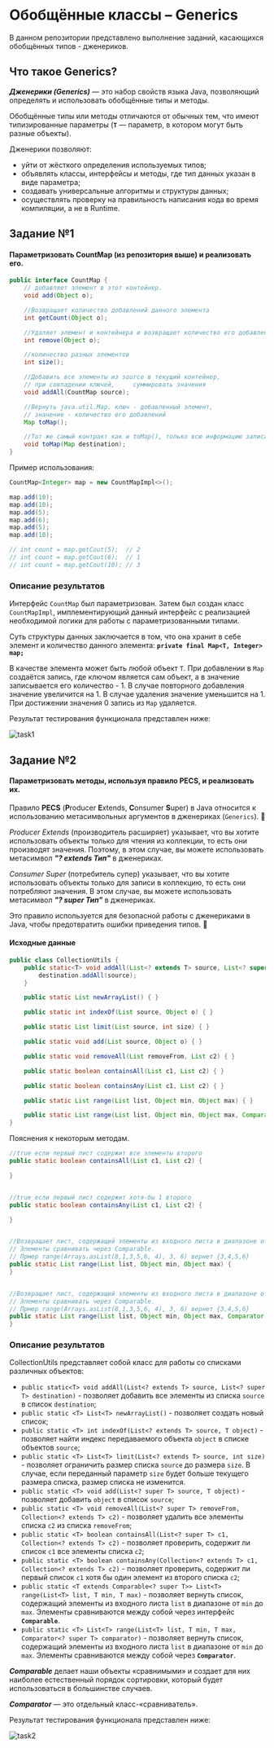 
# Обобщённые классы – Generics

В данном репозитории представлено выполнение заданий, касающихся обобщённых типов - дженериков.


## Что такое Generics?

***Дженерики (Generics)*** — это набор свойств языка Java, позволяющий определять и использовать обобщённые типы и методы.

Обобщённые типы или методы отличаются от обычных тем, что имеют типизированные параметры (**`T`** — параметр, в котором могут быть разные объекты).

Дженерики позволяют:

- уйти от жёсткого определения используемых типов;
- объявлять классы, интерфейсы и методы, где тип данных указан в виде параметра;
- создавать универсальные алгоритмы и структуры данных;
- осуществлять проверку на правильность написания кода во время компиляции, а не в Runtime.


## Задание №1

#### Параметризовать CountMap (из репозитория выше) и реализовать его.
```java
public interface CountMap {
    // добавляет элемент в этот контейнер.
    void add(Object o);

    //Возвращает количество добавлений данного элемента
    int getCount(Object o);

    //Удаляет элемент и контейнера и возвращает количество его добавлений(до удаления)
    int remove(Object o);

    //количество разных элементов
    int size();

    //Добавить все элементы из source в текущий контейнер, 
    // при совпадении ключей,     суммировать значения
    void addAll(CountMap source);

    //Вернуть java.util.Map. ключ - добавленный элемент, 
    // значение - количество его добавлений
    Map toMap();

    //Тот же самый контракт как и toMap(), только всю информацию записать в destination
    void toMap(Map destination);
}
```

Пример использования: 
```java
CountMap<Integer> map = new CountMapImpl<>();

map.add(10);
map.add(10);
map.add(5);
map.add(6);
map.add(5);
map.add(10);

// int count = map.getCout(5);  // 2
// int count = map.getCout(6);  // 1
// int count = map.getCout(10); // 3
```

### Описание результатов
Интерфейс `CountMap` был параметризован. Затем был создан класс `CountMapImpl`, имплементирующий данный интерфейс с реализацией необходимой логики для работы с параметризованными типами.

Суть структуры данных заключается в том, что она хранит в себе элемент и количество данного элемента: **`private final Map<T, Integer> map;`**

В качестве элемента может быть любой объект `T`. При добавлении в `Map` создаётся запись, где ключом является сам объект, а в значение записывается его количество - 1.
В случае повторного добавления значение увеличится на 1. В случае удаления значение уменьшится на 1. При достижении значения 0 запись из `Map` удаляется.

Результат тестирования функционала представлен ниже:

![task1](https://github.com/MironovNikita/sber-homework3/blob/main/res/task1.png)

## Задание №2

#### Параметризовать методы, используя правило PECS, и реализовать их.

Правило **PECS** (**P**roducer **E**xtends, **C**onsumer **S**uper) в Java относится к использованию метасимвольных аргументов в дженериках (`Generics`). 🤖

_Producer Extends_ (производитель расширяет) указывает, что вы хотите использовать объекты только для чтения из коллекции, то есть они производят значения. Поэтому, в этом случае, вы можете использовать метасимвол ***"? extends Тип"*** в дженериках.

_Consumer Super_ (потребитель супер) указывает, что вы хотите использовать объекты только для записи в коллекцию, то есть они потребляют значения. В этом случае, вы можете использовать метасимвол ***"? super Тип"*** в дженериках.

Это правило используется для безопасной работы с дженериками в Java, чтобы предотвратить ошибки приведения типов. 🚀

#### Исходные данные
```java
public class CollectionUtils {
    public static<T> void addAll(List<? extends T> source, List<? super T> destination) {
        destination.addAll(source);
    }

    public static List newArrayList() { }

    public static int indexOf(List source, Object o) { }

    public static List limit(List source, int size) { }

    public static void add(List source, Object o) { }

    public static void removeAll(List removeFrom, List c2) { }

    public static boolean containsAll(List c1, List c2) { }

    public static boolean containsAny(List c1, List c2) { }

    public static List range(List list, Object min, Object max) { }

    public static List range(List list, Object min, Object max, Comparator comparator) { }
}
```

Пояснения к некоторым методам.

```java
//true если первый лист содержит все элементы второго
public static boolean containsAll(List c1, List c2) {

}


//true если первый лист содержит хотя-бы 1 второго
public static boolean containsAny(List c1, List c2) {

}   


//Возвращает лист, содержащий элементы из входного листа в диапазоне от min до max. 
// Элементы сравнивать через Comparable.
// Прмер range(Arrays.asList(8,1,3,5,6, 4), 3, 6) вернет {3,4,5,6}
public static List range(List list, Object min, Object max) {
}


//Возвращает лист, содержащий элементы из входного листа в диапазоне от min до max. 
// Элементы сравнивать через Comparable.
// Прмер range(Arrays.asList(8,1,3,5,6, 4), 3, 6) вернет {3,4,5,6}
public static List range(List list, Object min, Object max, Comparator comparator) {
}
```

### Описание результатов
CollectionUtils представляет собой класс для работы со списками различных объектов:
- `public static<T> void addAll(List<? extends T> source, List<? super T> destination)` - позволяет добавить все элементы из списка `source` в список `destination`;
- `public static <T> List<T> newArrayList()` - позволяет создать новый список;
- `public static <T> int indexOf(List<? extends T> source, T object)` - позволяет найти индекс передаваемого объекта `object` в списке объектов `source`;
- `public static <T> List<T> limit(List<? extends T> source, int size)` - позволяет ограничить размер списка `source` до размера `size`. В случае, если переданный параметр `size` будет больше текущего размера списка, размер списка не изменится.
- `public static <T> void add(List<? super T> source, T object)` - позволяет добавить `object` в список `source`;
- `public static <T> void removeAll(List<? super T> removeFrom, Collection<? extends T> c2)` - позволяет удалить все элементы списка `c2` из списка `removeFrom`;
- `public static <T> boolean containsAll(List<? super T> c1, Collection<? extends T> c2)` - позволяет проверить, содержит ли список `с1` все элементы списка `c2`;
- `public static <T> boolean containsAny(Collection<? extends T> c1, Collection<? extends T> c2)` - позволяет проверить, содержит ли первый список `c1` хотя бы один элемент из второго списка `c2`;
- `public static <T extends Comparable<? super T>> List<T> range(List<T> list, T min, T max)` - позволяет вернуть список, содержащий элементы из входного листа `list` в диапазоне от `min` до `max`. Элементы сравниваются между собой через интерфейс **`Comparable`**.
- `public static <T> List<T> range(List<T> list, T min, T max, Comparator<? super T> comparator)` - позволяет вернуть список, содержащий элементы из входного листа `list` в диапазоне от `min` до `max`. Элементы сравниваются между собой через **`Comparator`**.

***Comparable*** делает наши объекты «сравнимыми» и создает для них наиболее естественный порядок сортировки, который будет использоваться в большинстве случаев.

***Comparator*** — это отдельный класс-«сравниватель».

Результат тестирования функционала представлен ниже:

![task2](https://github.com/MironovNikita/sber-homework3/blob/main/res/task2.png)